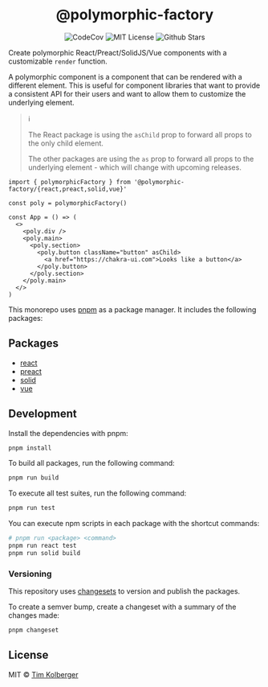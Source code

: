 <h1 align="center">@polymorphic-factory</h1>

<p align="center">
  <img alt="CodeCov" src="https://codecov.io/gh/chakra-ui/polymorphic/branch/main/graph/badge.svg?token=GISB4HXIK7"/>
  <img alt="MIT License" src="https://img.shields.io/github/license/chakra-ui/polymorphic"/>
  <img alt="Github Stars" src="https://badgen.net/github/stars/chakra-ui/polymorphic" />
</p>

Create polymorphic React/Preact/SolidJS/Vue components with a customizable `render` function.

A polymorphic component is a component that can be rendered with a different element. This is useful
for component libraries that want to provide a consistent API for their users and want to allow them
to customize the underlying element.

> ℹ️
>
> The React package is using the `asChild` prop to forward all props to the only child element.
>
> The other packages are using the `as` prop to forward all props to the underlying element - which
> will change with upcoming releases.

```tsx
import { polymorphicFactory } from '@polymorphic-factory/{react,preact,solid,vue}'

const poly = polymorphicFactory()

const App = () => (
  <>
    <poly.div />
    <poly.main>
      <poly.section>
        <poly.button className="button" asChild>
          <a href="https://chakra-ui.com">Looks like a button</a>
        </poly.button>
      </poly.section>
    </poly.main>
  </>
)
```

This monorepo uses [pnpm](https://pnpm.io) as a package manager. It includes the following packages:

## Packages

- [react](./packages/react/README.md)
- [preact](./packages/preact/README.md)
- [solid](./packages/solid/README.md)
- [vue](./packages/vue/README.md)

## Development

Install the dependencies with pnpm:

```sh
pnpm install
```

To build all packages, run the following command:

```sh
pnpm run build
```

To execute all test suites, run the following command:

```sh
pnpm run test
```

You can execute npm scripts in each package with the shortcut commands:

```sh
# pnpm run <package> <command>
pnpm run react test
pnpm run solid build
```

### Versioning

This repository uses [changesets](https://github.com/changesets/changesets) to version and publish
the packages.

To create a semver bump, create a changeset with a summary of the changes made:

```sh
pnpm changeset
```

## License

MIT © [Tim Kolberger](https://github.com/timkolberger)
